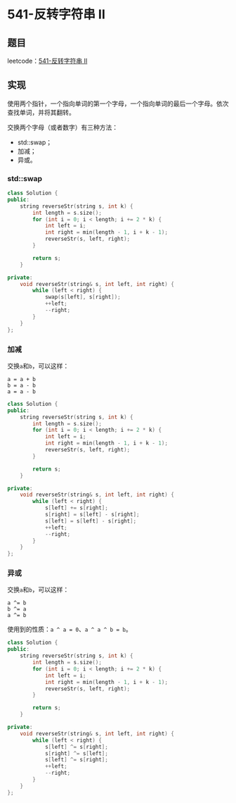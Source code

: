 # 541-反转字符串 II

## 题目

leetcode：[541-反转字符串 II](https://leetcode-cn.com/problems/reverse-string-ii/)

## 实现

使用两个指针，一个指向单词的第一个字母，一个指向单词的最后一个字母。依次查找单词，并将其翻转。

交换两个字母（或者数字）有三种方法：

- std::swap；
- 加减；
- 异或。

### std::swap

```c++
class Solution {
public:
    string reverseStr(string s, int k) {
        int length = s.size();
        for (int i = 0; i < length; i += 2 * k) {
            int left = i;
            int right = min(length - 1, i + k - 1);
            reverseStr(s, left, right);
        }

        return s;
    }

private:
    void reverseStr(string& s, int left, int right) {
        while (left < right) {
            swap(s[left], s[right]);
            ++left;
            --right;
        }
    }
};
```

### 加减

交换`a`和`b`，可以这样：

```
a = a + b
b = a - b
a = a - b
```

```c++
class Solution {
public:
    string reverseStr(string s, int k) {
        int length = s.size();
        for (int i = 0; i < length; i += 2 * k) {
            int left = i;
            int right = min(length - 1, i + k - 1);
            reverseStr(s, left, right);
        }

        return s;
    }

private:
    void reverseStr(string& s, int left, int right) {
        while (left < right) {
            s[left] += s[right];
            s[right] = s[left] - s[right];
            s[left] = s[left] - s[right];
            ++left;
            --right;
        }
    }
};
```

### 异或

交换`a`和`b`，可以这样：

```
a ^= b
b ^= a
a ^= b
```

使用到的性质：`a ^ a = 0`、`a ^ a ^ b = b`。

```c++
class Solution {
public:
    string reverseStr(string s, int k) {
        int length = s.size();
        for (int i = 0; i < length; i += 2 * k) {
            int left = i;
            int right = min(length - 1, i + k - 1);
            reverseStr(s, left, right);
        }

        return s;
    }

private:
    void reverseStr(string& s, int left, int right) {
        while (left < right) {
            s[left] ^= s[right];
            s[right] ^= s[left];
            s[left] ^= s[right];
            ++left;
            --right;
        }
    }
};

```

